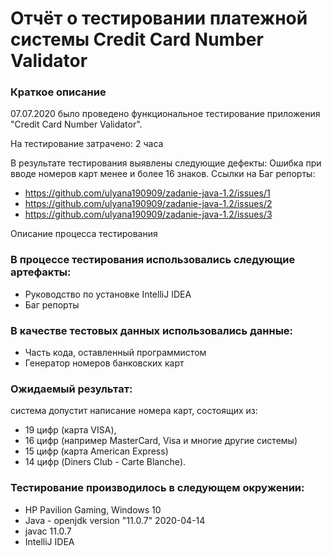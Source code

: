 # Отчёт о тестировании платежной системы Credit Card Number Validator
### Краткое описание
07.07.2020 было проведено функциональное тестирование приложения "Credit Card Number Validator".

На тестирование затрачено: 2 часа

В результате тестирования выявлены следующие дефекты:
Ошибка при вводе номеров карт менее и более 16 знаков.
Ссылки на Баг репорты:
* https://github.com/ulyana190909/zadanie-java-1.2/issues/1
* https://github.com/ulyana190909/zadanie-java-1.2/issues/2
* https://github.com/ulyana190909/zadanie-java-1.2/issues/3

Описание процесса тестирования
### В процессе тестирования использовались следующие артефакты:
* Руководство по установке IntelliJ IDEA
* Баг репорты

### В качестве тестовых данных использовались данные:
* Часть кода, оставленный программистом
* Генератор номеров банковских карт

### Ожидаемый результат:
система допустит написание номера карт, состоящих из:
* 19 цифр (карта VISA), 
* 16 цифр (например MasterCard, Visa и многие другие системы) 
* 15 цифр (карта American Express)
* 14 цифр (Diners Club - Carte Blanche).

### Тестирование производилось в следующем окружении:
* HP Pavilion Gaming, Windows 10
* Java - openjdk version "11.0.7" 2020-04-14
* javac 11.0.7
*  IntelliJ IDEA